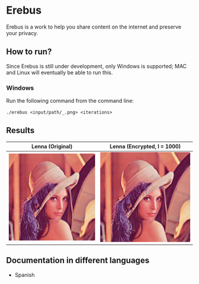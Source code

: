 # Erebus

Erebus is a work to help you share content on the internet and preserve your privacy.

## How to run?

Since Erebus is still under development, only Windows is supported; MAC and Linux will eventually be able to run this.

### Windows

Run the following command from the command line:

```batch
./erebus <input/path/_.png> <iterations>
```

## Results


| **Lenna (Original)**            | **Lenna (Encrypted, I = 1000)** |
|:-------------------------------:|:-------------------------------:|
| ![](./docs/resources/lenna.png) | ![](./docs/resources/lenna.png) |

## Documentation in different languages

- Spanish